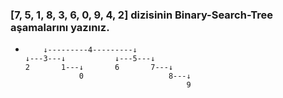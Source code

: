 ### [7, 5, 1, 8, 3, 6, 0, 9, 4, 2] dizisinin Binary-Search-Tree aşamalarını yazınız.

-         ↓---------4---------↓
      ↓---3---↓           ↓---5---↓ 
      2       1---↓       6       7---↓
                  0                   8---↓
                                          9
               
